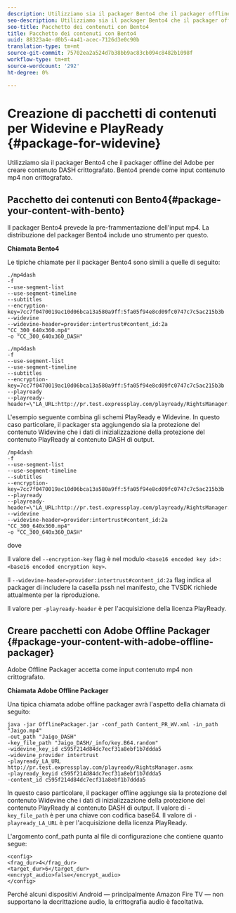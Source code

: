 ```yaml
---
description: Utilizziamo sia il packager Bento4 che il packager offline del Adobe  per creare contenuto DASH crittografato. Bento4 prende come input contenuto mp4 non crittografato.
seo-description: Utilizziamo sia il packager Bento4 che il packager offline del Adobe  per creare contenuto DASH crittografato. Bento4 prende come input contenuto mp4 non crittografato.
seo-title: Pacchetto dei contenuti con Bento4
title: Pacchetto dei contenuti con Bento4
uuid: 88323a4e-d0b5-4a41-acec-7126d3e0c90b
translation-type: tm+mt
source-git-commit: 75702ea2a524d7b38bb9ac83cb094c8482b1098f
workflow-type: tm+mt
source-wordcount: '292'
ht-degree: 0%

---
```



# Creazione di pacchetti di contenuti per Widevine e PlayReady {#package-for-widevine}

Utilizziamo sia il packager Bento4 che il packager offline del Adobe  per creare contenuto DASH crittografato. Bento4 prende come input contenuto mp4 non crittografato.

## Pacchetto dei contenuti con Bento4{#package-your-content-with-bento}

Il packager Bento4 prevede la pre-frammentazione dell&#39;input mp4. La distribuzione del packager Bento4 include uno strumento per questo.

**Chiamata Bento4**

Le tipiche chiamate per il packager Bento4 sono simili a quelle di seguito:

```
./mp4dash
-f
--use-segment-list
--use-segment-timeline
--subtitles
--encryption-key=7cc7f0470019ac10d06bca13a580a9ff:5fa05f94e8cd09fc0747c7c5ac215b3b
--widevine
--widevine-header=provider:intertrust#content_id:2a "CC_300_640x360.mp4"
-o "CC_300_640x360_DASH"
```

```
./mp4dash
-f
--use-segment-list
--use-segment-timeline
--subtitles
--encryption-key=7cc7f0470019ac10d06bca13a580a9ff:5fa05f94e8cd09fc0747c7c5ac215b3b
--playready
--playready-header=\"LA_URL:http://pr.test.expressplay.com/playready/RightsManager.asmx\"
```

L&#39;esempio seguente combina gli schemi PlayReady e Widevine. In questo caso particolare, il packager sta aggiungendo sia la protezione del contenuto Widevine che i dati di inizializzazione della protezione del contenuto PlayReady al contenuto DASH di output.

```
/mp4dash
-f
--use-segment-list
--use-segment-timeline
--subtitles
--encryption-key=7cc7f0470019ac10d06bca13a580a9ff:5fa05f94e8cd09fc0747c7c5ac215b3b
--playready
--playready-header=\"LA_URL:http://pr.test.expressplay.com/playready/RightsManager.asmx\"
--widevine
--widevine-header=provider:intertrust#content_id:2a "CC_300_640x360.mp4"
-o "CC_300_640x360_DASH"
```

dove

Il valore del `--encryption-key` flag è nel modulo `<base16 encoded key id>:<base16 encoded encryption key>`.

Il `--widevine-header=provider:intertrust#content_id:2a` flag indica al packager di includere la casella pssh nel manifesto, che TVSDK richiede attualmente per la riproduzione.

Il valore per `-playready-header` è per l&#39;acquisizione della licenza PlayReady.

## Creare pacchetti con  Adobe Offline Packager {#package-your-content-with-adobe-offline-packager}

 Adobe Offline Packager accetta come input contenuto mp4 non crittografato.

**Chiamata  Adobe Offline Packager**

Una tipica chiamata adobe offline packager avrà l&#39;aspetto della chiamata di seguito:

```
java -jar OfflinePackager.jar -conf_path Content_PR_WV.xml -in_path "Jaigo.mp4"
-out_path "Jaigo_DASH"
-key_file_path "Jaigo_DASH/_info/key.B64.random"
-widevine_key_id c595f214d84dc7ecf31a8ebf1b7ddda5
-widevine_provider intertrust
-playready_LA_URL
http://pr.test.expressplay.com/playready/RightsManager.asmx
-playready_keyid c595f214d84dc7ecf31a8ebf1b7ddda5
-content_id c595f214d84dc7ecf31a8ebf1b7ddda5
```

In questo caso particolare, il packager offline aggiunge sia la protezione del contenuto Widevine che i dati di inizializzazione della protezione del contenuto PlayReady al contenuto DASH di output. Il valore di `-key_file_path` è per una chiave con codifica base64. Il valore di `-playready_LA_URL` è per l&#39;acquisizione della licenza PlayReady.

L&#39;argomento conf_path punta al file di configurazione che contiene quanto segue:

```
<config>
<frag_dur>4</frag_dur>
<target_dur>6</target_dur>
<encrypt_audio>false</encrypt_audio>
</config>
```

Perché alcuni dispositivi Android — principalmente  Amazon Fire TV — non supportano la decrittazione audio, la crittografia audio è facoltativa.
